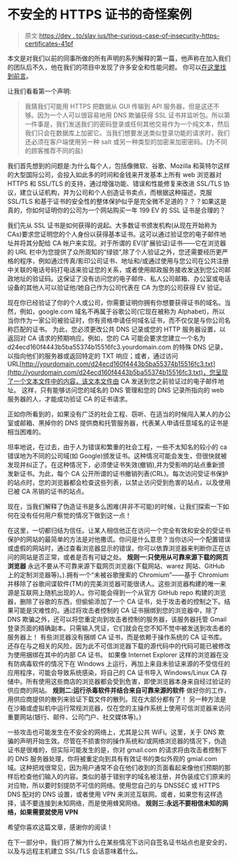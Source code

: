 # 不安全的 HTTPS 证书的奇怪案例

> 原文:[https://dev . to/slav ius/the-curious-case-of-insecurity-https-certificates-41pf](https://dev.to/slavius/the-curious-case-of-insecure-https-certificates-41pf)

本文是对我们以前的同事所做的所有声明的系列解释的第一篇，他声称在加入我们的团队后不久，他在我们的项目中发现了许多安全和性能问题。
你可以[在这里找到前言](https://dev.to/slavius/your-code-has-lots-of-security-and-performance-issues-he-said-24c7)。

让我们看看第一个声明:

> 我猜我们可能用 HTTPS 把数据从 GUI 传输到 API 服务器，但是这还不够。因为一个人可以很容易地用 DNS 欺骗获得 SSL 证书并监听包。所以第一件事是，我们发送我们的密码登录或任何其他交易作为一个纯文本，然后我们只会在数据库上加密它。当我们想要发送类似登录功能的请求时，我们还必须在客户端使用另一种 salt 或另一种类型的加密来加密密码。(为不同的顾客推荐不同的盐)

我们首先想到的问题是:为什么每个人，包括像微软、谷歌、Mozilla 和英特尔这样的大型国际公司，会投入如此多的时间和金钱来开发基本上所有 web 浏览器对 HTTPS 和 SSL/TLS 的支持，通过增强功能、错误和性能修复来改进 SSL/TLS 协议，建立认证机构，并为公司和个人创造证书卖点，而根据这种描述，克服 SSL/TLS 和基于证书的安全性的整体保护似乎是完全微不足道的？？？如果这是真的，你如何证明你的公司为一个网站购买一年 199 EV 的 SSL 证书是合理的？

我们先从 SSL 证书是如何获得的说起。大多数证书颁发机构(从现在开始称为 CAs)要求您证明您的个人身份以获得基本证书。这可以通过验证您的电子邮件地址并将其分配给 CA 帐户来实现。对于所谓的 EV(扩展验证)证书——它在浏览器的 URL 栏中为您提供了众所周知的“绿锁”,除了个人验证之外，您还需要经历更严格的程序，例如通过传真/影印公司证书、地址和/或通过使用与您公司在公共注册中关联的电话号码打电话来验证您的关系，或者使用邮政服务接收发送到您公司邮政地址的验证码。这保证了没有访问您的电子邮件、私人公司邮箱、办公室或电话设备的其他人可以验证他/她自己作为公司代表在 CA 为您的公司获得 EV 验证。

现在你已经验证了你的个人或公司，你需要证明你拥有你想要获得证书的域名。当然，例如，google.com 域名不再属于谷歌公司(它现在被称为 Alphabet)，所以当你作为一家公司被验证时，你有资格申请任何域名证书，而不仅仅是与你公司名称匹配的证书。
为此，您必须更改公共 DNS 记录或您的 HTTP 服务器设置，以返回对 CA 请求的预期响应。例如，您的 CA 可能会要求您建立一个名为 d24ecd160f4443b5ba55374b15516fc3.yourdomain.com 的特殊 DNS 记录，以指向他们的服务器或返回特定的 TXT 响应；或者，通过访问 URL[http://yourdomain.com/d24ecd160f4443b5ba55374b15516fc3.txt](http://yourdomain.com/d24ecd160f4443b5ba55374b15516fc3.txt)，您呈现了一个文本文件中的内容，该文本文件由 CA 发送到您之前验证过的电子邮件地址。
这样，只有能够访问您的域名的 DNS 管理和您的 DNS 记录所指向的 web 服务器的人，才能成功验证 CA 的证书请求。

正如你所看到的，如果没有广泛的社会工程、窃听、在适当的时候闯入某人的办公室或邮箱、黑掉你的 DNS 提供商和托管服务器，代表某人申请任意域名的证书是相当困难的。

坦率地说，在过去，由于人为错误和繁重的社会工程，一些不太知名的较小的 ca 错误地为不同的公司域(如 Google)颁发证书。这种情况可能会发生，但很快就被发现并纠正了。在这种情况下，必须使证书失效(撤销),并为受影响的站点重新颁发新证书。为此，每个 CA 公开所谓的证书撤销列表(CRL)。每次访问受证书保护的站点时，您的浏览器都会检查这些列表，以禁止访问受到危害的站点，以及使用已被 CA 吊销的证书的站点。

现在，当我们解释了伪造证书是多么困难(并非不可能)的时候，让我们探索一下如何在没有任何用户察觉的情况下做到这一点！

在这里，一切都归结为信任。让某人相信他正在访问一个完全有效和安全的受证书保护的网站的最简单的方法是对他撒谎。你问是什么意思？当你访问一个配置错误或虚假的网站时，通过查看浏览器显示的错误，你可以依靠浏览器来判断你正在访问的网站是否正常，或者是否有可疑之处。
**规则一:只使用从可靠来源下载的网页浏览器**
永远不要从不可靠来源下载网页浏览器(下载网站、warez 网站、GitHub 上的定制浏览器等)。).拥有一个“未被谷歌搜索的 Chromium”——基于 Chromium 并移除了谷歌间谍软件(TM)的完美浏览器可能很诱人。这些浏览器构建的唯一来源是互联网上随机出现的人。你可能会得到一个从官方 GitHub repo 构建的浏览器，删除了谷歌的东西，但偷偷添加了一个 CA 证书，处于攻击者的控制之下。结果可能是灾难性的。通过将攻击者控制的 CA 证书捆绑到您的浏览器中，除了 DNS 欺骗之外，还可以将您重定向到攻击者控制的服务器，该服务器托管 Gmail 登录页面的精确副本。只需输入凭证，它们就会在您不知不觉中被发送到攻击者的服务器上！
有些浏览器没有捆绑 CA 证书，而是依赖于操作系统的 CA 证书库。还存在与之相关的风险，因为此不可信浏览器下载的源代码中的代码可能已被修改为使用捆绑在其中的内部 CA 证书。
如果像 Internet Explorer 这样的浏览器在没有防病毒软件的情况下在 Windows 上运行，再加上来自未验证来源的不受信任的应用程序，可能会导致系统感染，将自己的 CA 证书导入 Windows/Linux CA 存储中。所有使用这些商店的浏览器都会受到危害，即使浏览器本身来自经过验证的供应商的网站。
**规则二:运行杀毒软件并结合来自可靠来源的软件**
做好你的工作，用供应商提供的散列来验证下载文件的散列。现在大部分都有了！
另一种方法是在沙箱或虚拟机中运行常规浏览器，仅在您的主操作系统上使用可信浏览器来访问重要网站(银行、邮件、公司门户、社交媒体等)。)

一些攻击也可能发生在不安全的网络上，尤其是公共 WiFi。这里，关于 DNS 欺骗的声明开始生效。尽管在不损害你的操作系统和/或网络浏览器的情况下，伪造证书是很难的，但实际可能发生的是，你对 gmail.com 的请求将由攻击者控制下的 DNS 服务器处理，你将被重定向到具有有效证书的类似外观的 gmial.com 域。这种把戏很常见，因为用户通常不会在他们收到的页面看起来像他们预期的那样后检查他们输入的内容。类似的基于错别字的域名被注册，并伪装成它们原来的对应物，所以要时刻提防不可信的网络。使用您自己的与 DNSSEC 或 HTTPS DNS 配对的 DNS 设置，或者使用 VPN 来浏览互联网。或者，如果您有这样选择，请不要连接到未知网络，而是使用蜂窝网络。
**规则三:永远不要相信未知的网络，如果需要就使用 VPN**

希望你喜欢这篇文章，感谢你的阅读！

在下一部分中，我们将了解为什么在某些情况下访问自签名证书站点也是安全的，以及与远程主机建立 SSL/TLS 会话意味着什么。
